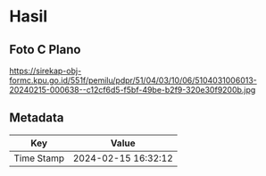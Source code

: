 # Hasil

## Foto C Plano

https://sirekap-obj-formc.kpu.go.id/551f/pemilu/pdpr/51/04/03/10/06/5104031006013-20240215-000638--c12cf6d5-f5bf-49be-b2f9-320e30f9200b.jpg


## Metadata

| Key        | Value               |
| ---------- | ------------------- |
| Time Stamp | 2024-02-15 16:32:12 |



